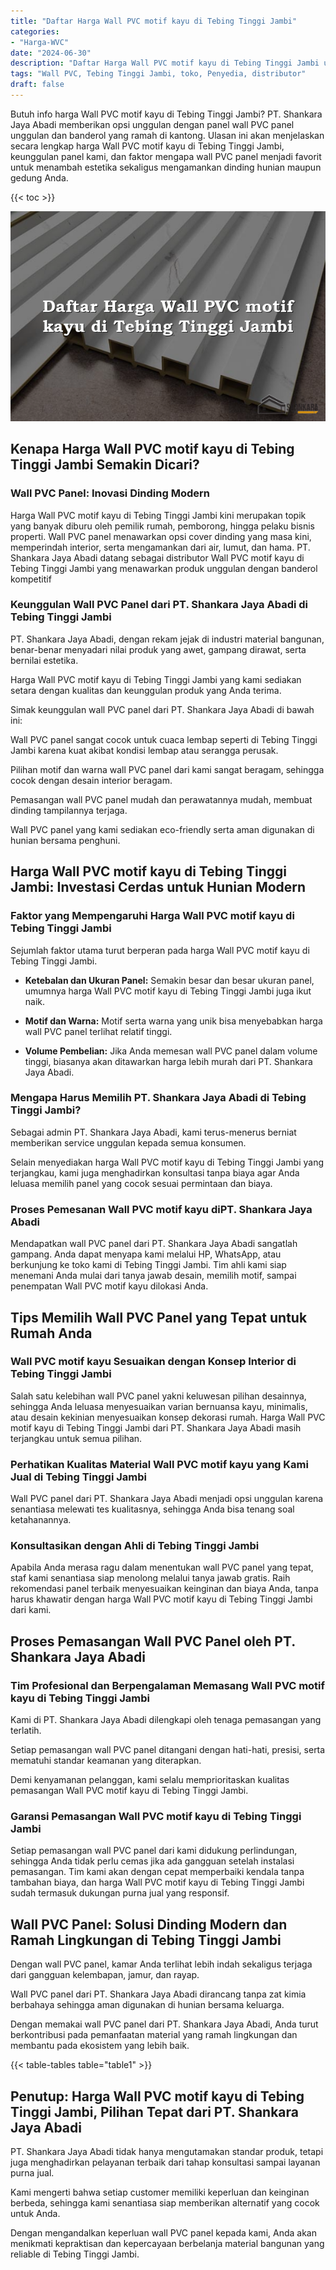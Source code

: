 ```yaml
---
title: "Daftar Harga Wall PVC motif kayu di Tebing Tinggi Jambi"
categories: 
- "Harga-WVC"
date: "2024-06-30"
description: "Daftar Harga Wall PVC motif kayu di Tebing Tinggi Jambi untuk hunian, kantor, dan toko. Panel terbaik, variasi motif, pilihan warna modern, beserta servis instalasi dikerjakan oleh teknisi ahli serta kepastian resmi!|Jasa penjualan Wall PVC motif kayu di Tebing Tinggi Jambi bagi keperluan hunian, perkantoran, atau ritel, dengan panel berkualitas dan penempatan oleh tenaga ahli profesional serta jaminan resmi.|Alternatif Wall PVC motif kayu di Tebing Tinggi Jambi yang terbukti untuk tempat tinggal, office, serta toko, bersama material terbaik dan penempatan dikerjakan oleh teknisi ahli dan jaminan resmi.|Distribusi Wall PVC motif kayu di Tebing Tinggi Jambi untuk hunian, perkantoran, dan ritel, beserta panel terbaik dan pemasangan oleh tenaga ahli profesional, disertai dengan jaminan resmi.}"
tags: "Wall PVC, Tebing Tinggi Jambi, toko, Penyedia, distributor"
draft: false
---
```


Butuh info harga Wall PVC motif kayu di Tebing Tinggi Jambi? PT. Shankara Jaya Abadi memberikan opsi unggulan dengan panel wall PVC panel unggulan dan banderol yang ramah di kantong. Ulasan ini akan menjelaskan secara lengkap harga Wall PVC motif kayu di Tebing Tinggi Jambi, keunggulan panel kami, dan faktor mengapa wall PVC panel menjadi favorit untuk menambah estetika sekaligus mengamankan dinding hunian maupun gedung Anda.

{{< toc >}}

![Daftar Harga Wall PVC motif kayu di Tebing Tinggi Jambi](/images/Harga-WVC/Daftar-Harga-Wall-PVC-motif-kayu-di-Tebing-Tinggi-Jambi.png)


## Kenapa Harga Wall PVC motif kayu di Tebing Tinggi Jambi Semakin Dicari?

### Wall PVC Panel: Inovasi Dinding Modern

Harga Wall PVC motif kayu di Tebing Tinggi Jambi kini merupakan topik yang banyak diburu oleh pemilik rumah, pemborong, hingga pelaku bisnis properti. Wall PVC panel menawarkan opsi cover dinding yang masa kini, memperindah interior, serta mengamankan dari air, lumut, dan hama. PT. Shankara Jaya Abadi datang sebagai distributor Wall PVC motif kayu di Tebing Tinggi Jambi yang menawarkan produk unggulan dengan banderol kompetitif

### Keunggulan Wall PVC Panel dari PT. Shankara Jaya Abadi di Tebing Tinggi Jambi

PT. Shankara Jaya Abadi, dengan rekam jejak di industri material bangunan, benar-benar menyadari nilai produk yang awet, gampang dirawat, serta bernilai estetika.

Harga Wall PVC motif kayu di Tebing Tinggi Jambi yang kami sediakan setara dengan kualitas dan keunggulan produk yang Anda terima.

Simak keunggulan wall PVC panel dari PT. Shankara Jaya Abadi di bawah ini:

Wall PVC panel sangat cocok untuk cuaca lembap seperti di Tebing Tinggi Jambi karena kuat akibat kondisi lembap atau serangga perusak.

Pilihan motif dan warna wall PVC panel dari kami sangat beragam, sehingga cocok dengan desain interior beragam.

Pemasangan wall PVC panel mudah dan perawatannya mudah, membuat dinding tampilannya terjaga.

Wall PVC panel yang kami sediakan eco-friendly serta aman digunakan di hunian bersama penghuni.

## Harga Wall PVC motif kayu di Tebing Tinggi Jambi: Investasi Cerdas untuk Hunian Modern

### Faktor yang Mempengaruhi Harga Wall PVC motif kayu di Tebing Tinggi Jambi

Sejumlah faktor utama turut berperan pada harga Wall PVC motif kayu di Tebing Tinggi Jambi.

- **Ketebalan dan Ukuran Panel:** Semakin besar dan besar ukuran panel, umumnya harga Wall PVC motif kayu di Tebing Tinggi Jambi juga ikut naik.

- **Motif dan Warna:** Motif serta warna yang unik bisa menyebabkan harga wall PVC panel terlihat relatif tinggi.

- **Volume Pembelian:** Jika Anda memesan wall PVC panel dalam volume tinggi, biasanya akan ditawarkan harga lebih murah dari PT. Shankara Jaya Abadi.

### Mengapa Harus Memilih PT. Shankara Jaya Abadi di Tebing Tinggi Jambi?

Sebagai admin PT. Shankara Jaya Abadi, kami terus-menerus berniat memberikan service unggulan kepada semua konsumen.

Selain menyediakan harga Wall PVC motif kayu di Tebing Tinggi Jambi yang terjangkau, kami juga menghadirkan konsultasi tanpa biaya agar Anda leluasa memilih panel yang cocok sesuai permintaan dan biaya.

### Proses Pemesanan Wall PVC motif kayu diPT. Shankara Jaya Abadi

Mendapatkan wall PVC panel dari PT. Shankara Jaya Abadi sangatlah gampang. Anda dapat menyapa kami melalui HP, WhatsApp, atau berkunjung ke toko kami di Tebing Tinggi Jambi. Tim ahli kami siap menemani Anda mulai dari tanya jawab desain, memilih motif, sampai penempatan Wall PVC motif kayu dilokasi Anda.

## Tips Memilih Wall PVC Panel yang Tepat untuk Rumah Anda

### Wall PVC motif kayu Sesuaikan dengan Konsep Interior di Tebing Tinggi Jambi

Salah satu kelebihan wall PVC panel yakni keluwesan pilihan desainnya, sehingga Anda leluasa menyesuaikan varian bernuansa kayu, minimalis, atau desain kekinian menyesuaikan konsep dekorasi rumah. Harga Wall PVC motif kayu di Tebing Tinggi Jambi dari PT. Shankara Jaya Abadi masih terjangkau untuk semua pilihan.

### Perhatikan Kualitas Material Wall PVC motif kayu yang Kami Jual di Tebing Tinggi Jambi

Wall PVC panel dari PT. Shankara Jaya Abadi menjadi opsi unggulan karena senantiasa melewati tes kualitasnya, sehingga Anda bisa tenang soal ketahanannya.

### Konsultasikan dengan Ahli di Tebing Tinggi Jambi

Apabila Anda merasa ragu dalam menentukan wall PVC panel yang tepat, staf kami senantiasa siap menolong melalui tanya jawab gratis. Raih rekomendasi panel terbaik menyesuaikan keinginan dan biaya Anda, tanpa harus khawatir dengan harga Wall PVC motif kayu di Tebing Tinggi Jambi dari kami.

## Proses Pemasangan Wall PVC Panel oleh PT. Shankara Jaya Abadi

### Tim Profesional dan Berpengalaman Memasang Wall PVC motif kayu di Tebing Tinggi Jambi

Kami di PT. Shankara Jaya Abadi dilengkapi oleh tenaga pemasangan yang terlatih.

Setiap pemasangan wall PVC panel ditangani dengan hati-hati, presisi, serta mematuhi standar keamanan yang diterapkan.

Demi kenyamanan pelanggan, kami selalu memprioritaskan kualitas pemasangan Wall PVC motif kayu di Tebing Tinggi Jambi.

### Garansi Pemasangan Wall PVC motif kayu di Tebing Tinggi Jambi

Setiap pemasangan wall PVC panel dari kami didukung perlindungan, sehingga Anda tidak perlu cemas jika ada gangguan setelah instalasi pemasangan. Tim kami akan dengan cepat memperbaiki kendala tanpa tambahan biaya, dan harga Wall PVC motif kayu di Tebing Tinggi Jambi sudah termasuk dukungan purna jual yang responsif.

## Wall PVC Panel: Solusi Dinding Modern dan Ramah Lingkungan di Tebing Tinggi Jambi

Dengan wall PVC panel, kamar Anda terlihat lebih indah sekaligus terjaga dari gangguan kelembapan, jamur, dan rayap.

Wall PVC panel dari PT. Shankara Jaya Abadi dirancang tanpa zat kimia berbahaya sehingga aman digunakan di hunian bersama keluarga.

Dengan memakai wall PVC panel dari PT. Shankara Jaya Abadi, Anda turut berkontribusi pada pemanfaatan material yang ramah lingkungan dan membantu pada ekosistem yang lebih baik.

{{< table-tables table="table1" >}}

## Penutup: Harga Wall PVC motif kayu di Tebing Tinggi Jambi, Pilihan Tepat dari PT. Shankara Jaya Abadi

PT. Shankara Jaya Abadi tidak hanya mengutamakan standar produk, tetapi juga menghadirkan pelayanan terbaik dari tahap konsultasi sampai layanan purna jual.

Kami mengerti bahwa setiap customer memiliki keperluan dan keinginan berbeda, sehingga kami senantiasa siap memberikan alternatif yang cocok untuk Anda.

Dengan mengandalkan keperluan wall PVC panel kepada kami, Anda akan menikmati kepraktisan dan kepercayaan berbelanja material bangunan yang reliable di Tebing Tinggi Jambi.